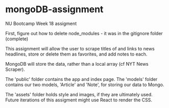 # mongoDB-assignment
NU Bootcamp Week 18 assigment

First, figure out how to delete node_modules - it was in the gitignore folder (complete)

This assignment will allow the user to scrape titles of and links to news headlines, store or delete them as favorites, and add notes to each.

MongoDB will store the data, rather than a local array (cf NYT News Scraper).

The 'public' folder contains the app and index page.
The 'models' folder contains our two models, 'Article' and 'Note', for storing our data to Mongo.

The 'assets' folder holds style and images, if they are ultimately used. Future iterations of this assigment might use React to render the CSS.
